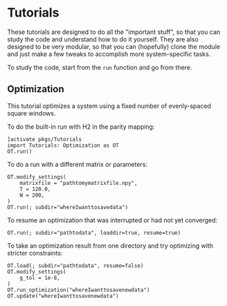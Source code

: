 # Tutorials

These tutorials are designed to do all the "important stuff",
    so that you can study the code and understand how to do it yourself.
They are also designed to be very modular,
    so that you can (hopefully) clone the module and just make a few tweaks
    to accomplish more system-specific tasks.

To study the code, start from the `run` function and go from there.



##  Optimization

This tutorial optimizes a system using a fixed number of evenly-spaced square windows.

To do the built-in run with H2 in the parity mapping:
```
]activate pkgs/Tutorials
import Tutorials: Optimization as OT
OT.run()
```

To do a run with a different matrix or parameters:
```
OT.modify_settings(
    matrixfile = "pathtomymatrixfile.npy",
    T = 120.0,
    W = 200,
)
OT.run(; subdir="whereIwanttosavedata")
```

To resume an optimization that was interrupted or had not yet converged:
```
OT.run(; subdir="pathtodata", loaddir=true, resume=true)
```

To take an optimization result from one directory and try optimizing with stricter constraints:
```
OT.load(; subdir="pathtodata", resume=false)
OT.modify_settings(
    g_tol = 1e-8,
)
OT.run_optimization("whereIwanttosavenewdata")
OT.update("whereIwanttosavenewdata")
```
